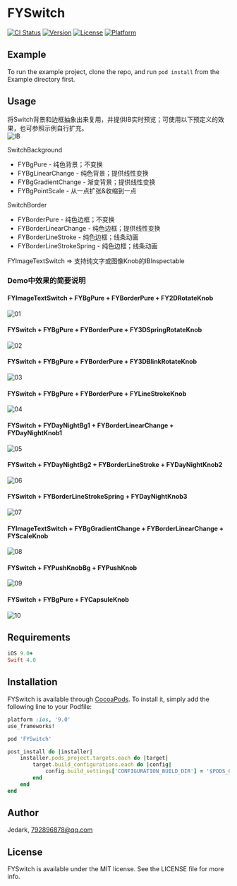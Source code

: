 # FYSwitch

[![CI Status](http://img.shields.io/travis/Jedark/FYSwitch.svg?style=flat)](https://travis-ci.org/Jedark/FYSwitch)
[![Version](https://img.shields.io/cocoapods/v/FYSwitch.svg?style=flat)](http://cocoapods.org/pods/FYSwitch)
[![License](https://img.shields.io/cocoapods/l/FYSwitch.svg?style=flat)](http://cocoapods.org/pods/FYSwitch)
[![Platform](https://img.shields.io/cocoapods/p/FYSwitch.svg?style=flat)](http://cocoapods.org/pods/FYSwitch)

## Example

To run the example project, clone the repo, and run `pod install` from the Example directory first.

## Usage

将Switch背景和边框抽象出来复用，并提供IB实时预览；可使用以下预定义的效果，也可参照示例自行扩充。<br />
![IB](https://github.com/svenfy/FYSwitch/blob/master/ScreenShots/IBDesignable.png)


SwitchBackground
- FYBgPure - 纯色背景；不变换
- FYBgLinearChange - 纯色背景；提供线性变换
- FYBgGradientChange - 渐变背景；提供线性变换
- FYBgPointScale - 从一点扩张&收缩到一点

SwitchBorder
- FYBorderPure - 纯色边框；不变换
- FYBorderLinearChange - 纯色边框；提供线性变换
- FYBorderLineStroke - 纯色边框；线条动画
- FYBorderLineStrokeSpring - 纯色边框；线条动画

FYImageTextSwitch => 支持纯文字或图像Knob的IBInspectable


### Demo中效果的简要说明
#### FYImageTextSwitch + FYBgPure + FYBorderPure + FY2DRotateKnob
![01](https://github.com/svenfy/FYSwitch/blob/master/ScreenShots/done_010.gif)

#### FYSwitch + FYBgPure + FYBorderPure + FY3DSpringRotateKnob
![02](https://github.com/svenfy/FYSwitch/blob/master/ScreenShots/done_020.gif)

#### FYSwitch + FYBgPure + FYBorderPure + FY3DBlinkRotateKnob
![03](https://github.com/svenfy/FYSwitch/blob/master/ScreenShots/done_030.gif)

#### FYSwitch + FYBgPure + FYBorderPure + FYLineStrokeKnob
![04](https://github.com/svenfy/FYSwitch/blob/master/ScreenShots/done_040.gif)

#### FYSwitch + FYDayNightBg1 + FYBorderLinearChange + FYDayNightKnob1
![05](https://github.com/svenfy/FYSwitch/blob/master/ScreenShots/done_050.gif)

#### FYSwitch + FYDayNightBg2 + FYBorderLineStroke + FYDayNightKnob2
![06](https://github.com/svenfy/FYSwitch/blob/master/ScreenShots/done_060.gif)

#### FYSwitch + FYBorderLineStrokeSpring + FYDayNightKnob3
![07](https://github.com/svenfy/FYSwitch/blob/master/ScreenShots/done_070.gif)

#### FYImageTextSwitch + FYBgGradientChange + FYBorderLinearChange + FYScaleKnob
![08](https://github.com/svenfy/FYSwitch/blob/master/ScreenShots/done_080.gif)

#### FYSwitch + FYPushKnobBg + FYPushKnob
![09](https://github.com/svenfy/FYSwitch/blob/master/ScreenShots/done_090.gif)

#### FYSwitch + FYBgPure + FYCapsuleKnob
![10](https://github.com/svenfy/FYSwitch/blob/master/ScreenShots/done_100.gif)

## Requirements

```ruby
iOS 9.0+
Swift 4.0
```

## Installation

FYSwitch is available through [CocoaPods](http://cocoapods.org). To install
it, simply add the following line to your Podfile:

```ruby
platform :ios, '9.0'
use_frameworks!

pod 'FYSwitch'

post_install do |installer|
    installer.pods_project.targets.each do |target|
        target.build_configurations.each do |config|
            config.build_settings['CONFIGURATION_BUILD_DIR'] = '$PODS_CONFIGURATION_BUILD_DIR'
        end
    end
end
```

## Author

Jedark, 792896878@qq.com

## License

FYSwitch is available under the MIT license. See the LICENSE file for more info.
